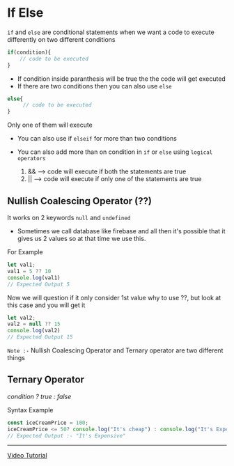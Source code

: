 # If Else
`if` and `else` are conditional statements when we want a code to execute differently on two different conditions

``` javascript
if(condition){
    // code to be executed
}
```
* If condition inside paranthesis will be true the the code will get executed
* If there are two conditions then you can also use `else`

``` javascript
else{
     // code to be executed
}
```
Only one of them will execute

* You can also use if `elseif` for more than two conditions

* You can also add more than on condition in `if` or `else` using `logical operators`
    1. && --> code will execute if both the statements are true
    2. || --> code will execute if only one of the statements are true


## Nullish Coalescing Operator (??) 
It works on 2 keywords `null` and `undefined`

* Sometimes we call database like firebase and all then it's possible that it gives us 2 values so at that time we use this.

For Example
``` javascript 
let val1;
val1 = 5 ?? 10
console.log(val1)
// Expected Output 5
```

Now we will question if it only consider 1st value why to use ??, but look at this case and you will get it

``` javascript 
let val2;
val2 = null ?? 15
console.log(val2)
// Expected Output 15
```

`Note :-` Nullish Coalescing Operator and Ternary operator are two different things

## Ternary Operator 
_condition ? true : false_

Syntax Example
```javascript
const iceCreamPrice = 100;
iceCreamPrice <= 50? console.log("It's cheap") : console.log("It's Expensive")
// Expected Output :- "It's Expensive"
```
***
[Video Tutorial](https://youtu.be/0P_YvC6Gg0c?si=4AK4uyWWZzYsZfBs)
